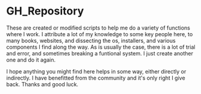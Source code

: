 GH_Repository
=============
These are created or modified scripts to help me do a variety of functions where I work. I attribute a lot of my knowledge to some key people here, to many books, websites, and dissecting the os, installers, and various components I find along the way. As is usually the case, there is a lot of trial and error, and sometimes breaking a funtional system. I just create another one and do it again.

I hope anything you might find here helps in some way, either directly or indirectly. I have benefitted from the community and it's only right I give back. Thanks and good luck.
